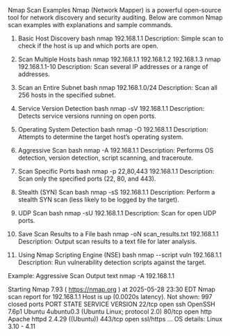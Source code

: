 

Nmap Scan Examples
Nmap (Network Mapper) is a powerful open-source tool for network discovery and security auditing. Below are common Nmap scan examples with explanations and sample commands.

1. Basic Host Discovery
bash
nmap 192.168.1.1
Description: Simple scan to check if the host is up and which ports are open.

2. Scan Multiple Hosts
bash
nmap 192.168.1.1 192.168.1.2 192.168.1.3
nmap 192.168.1.1-10
Description: Scan several IP addresses or a range of addresses.

3. Scan an Entire Subnet
bash
nmap 192.168.1.0/24
Description: Scan all 256 hosts in the specified subnet.

4. Service Version Detection
bash
nmap -sV 192.168.1.1
Description: Detects service versions running on open ports.

5. Operating System Detection
bash
nmap -O 192.168.1.1
Description: Attempts to determine the target host’s operating system.

6. Aggressive Scan
bash
nmap -A 192.168.1.1
Description: Performs OS detection, version detection, script scanning, and traceroute.

7. Scan Specific Ports
bash
nmap -p 22,80,443 192.168.1.1
Description: Scan only the specified ports (22, 80, and 443).

8. Stealth (SYN) Scan
bash
nmap -sS 192.168.1.1
Description: Perform a stealth SYN scan (less likely to be logged by the target).

9. UDP Scan
bash
nmap -sU 192.168.1.1
Description: Scan for open UDP ports.

10. Save Scan Results to a File
bash
nmap -oN scan_results.txt 192.168.1.1
Description: Output scan results to a text file for later analysis.

11. Using Nmap Scripting Engine (NSE)
bash
nmap --script vuln 192.168.1.1
Description: Run vulnerability detection scripts against the target.

Example: Aggressive Scan Output
text
nmap -A 192.168.1.1

Starting Nmap 7.93 ( https://nmap.org ) at 2025-05-28 23:30 EDT
Nmap scan report for 192.168.1.1
Host is up (0.0020s latency).
Not shown: 997 closed ports
PORT    STATE SERVICE VERSION
22/tcp  open  ssh     OpenSSH 7.6p1 Ubuntu 4ubuntu0.3 (Ubuntu Linux; protocol 2.0)
80/tcp  open  http    Apache httpd 2.4.29 ((Ubuntu))
443/tcp open  ssl/https
...
OS details: Linux 3.10 - 4.11
